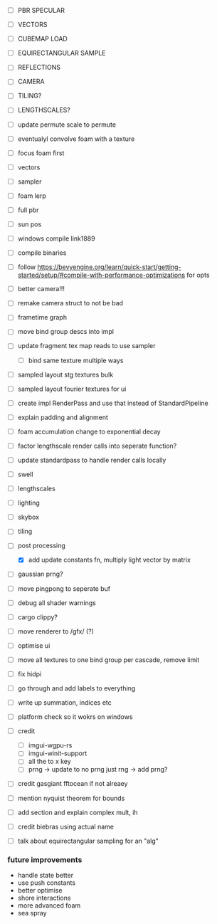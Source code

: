 - [ ] PBR SPECULAR
- [ ] VECTORS
- [ ] CUBEMAP LOAD
- [ ] EQUIRECTANGULAR SAMPLE
- [ ] REFLECTIONS
- [ ] CAMERA
- [ ] TILING?
- [ ] LENGTHSCALES?

- [ ] update permute scale to permute
- [ ] eventualyl convolve foam with a texture

- [ ] focus foam first
- [ ] vectors
- [ ] sampler
- [ ] foam lerp
- [ ] full pbr
- [ ] sun pos

- [ ] windows compile link1889
- [ ] compile binaries
- [ ] follow https://bevyengine.org/learn/quick-start/getting-started/setup/#compile-with-performance-optimizations for opts

- [ ] better camera!!!
- [ ] remake camera struct to not be bad

- [ ] frametime graph

- [ ] move bind group descs into impl

- [ ] update fragment tex map reads to use sampler
    - [ ] bind same texture multiple ways

- [ ] sampled layout stg textures bulk
- [ ] sampled layout fourier textures for ui

- [ ] create impl RenderPass and use that instead of StandardPipeline

- [ ] explain padding and alignment
- [ ] foam accumulation change to exponential decay

- [ ] factor lengthscale render calls into seperate function?
- [ ] update standardpass to handle render calls locally
- [ ] swell
- [ ] lengthscales
- [ ] lighting
- [ ] skybox
- [ ] tiling
- [ ] post processing
    - [X] add update constants fn, multiply light vector by matrix
- [ ] gaussian prng?
- [ ] move pingpong to seperate buf
- [ ] debug all shader warnings
- [ ] cargo clippy?

- [ ] move renderer to /gfx/ (?)
- [ ] optimise ui
- [ ] move all textures to one bind group per cascade, remove limit
- [ ] fix hidpi
- [ ] go through and add labels to everything
- [ ] write up summation, indices etc
- [ ] platform check so it wokrs on windows
- [ ] credit 
    - [ ] imgui-wgpu-rs
    - [ ] imgui-winit-support
    - [ ] all the to x key
    - [ ] prng -> update to no prng just rng -> add prng?
- [ ] credit gasgiant fftocean if not alreaey
- [ ] mention nyquist theorem for bounds
- [ ] add section and explain complex mult, ih
- [ ] credit biebras  using actual name
- [ ] talk about equirectangular sampling for an "alg"


### future improvements
- handle state better
- use push constants
- better optimise
- shore interactions
- more advanced foam
- sea spray
